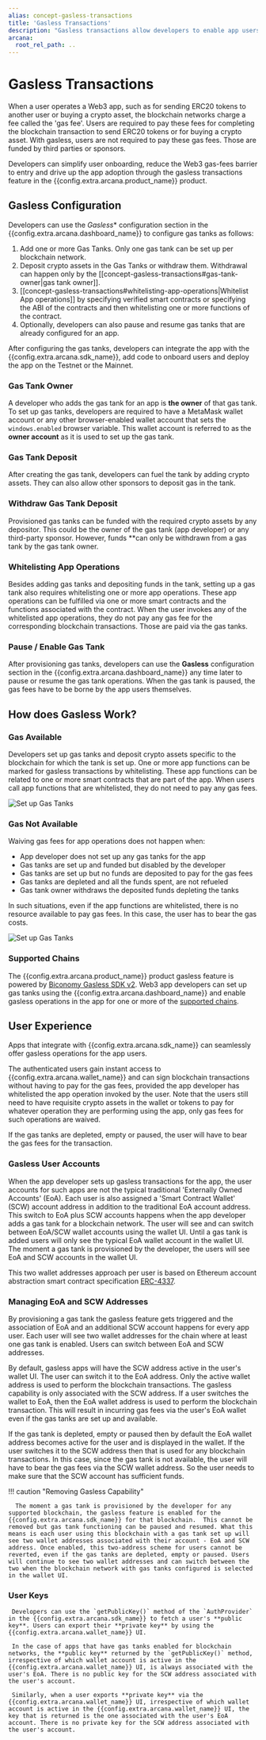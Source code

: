 ```yaml
---
alias: concept-gasless-transactions
title: 'Gasless Transactions'
description: "Gasless transactions allow developers to enable app users to use the app without paying any gas fees for blockchain transactions associated with the app operations. The gas fees are paid by the developer or the sponsors through the gas tanks set up for the app."
arcana:
  root_rel_path: ..
---
```


# Gasless Transactions

When a user operates a Web3 app, such as for sending ERC20 tokens to another user or buying a crypto asset, the blockchain networks charge a fee called the 'gas fee'. Users are required to pay these fees for completing the blockchain transaction to send ERC20 tokens or for buying a crypto asset. With gasless, users are not required to pay these gas fees. Those are funded by third parties or sponsors.

Developers can simplify user onboarding, reduce the Web3 gas-fees barrier to entry and drive up the app adoption through the gasless transactions feature in the {{config.extra.arcana.product_name}} product. 

## Gasless Configuration

Developers can use the *Gasless** configuration section in the {{config.extra.arcana.dashboard_name}} to configure gas tanks as follows:

1. Add one or more Gas Tanks. Only one gas tank can be set up per blockchain network.
2. Deposit crypto assets in the Gas Tanks or withdraw them. Withdrawal can happen only by the [[concept-gasless-transactions#gas-tank-owner|gas tank owner]].
3. [[concept-gasless-transactions#whitelisting-app-operations|Whitelist App operations]] by specifying verified smart contracts or specifying the ABI of the contracts and then whitelisting one or more functions of the contract.
4. Optionally, developers can also pause and resume gas tanks that are already configured for an app.

After configuring the gas tanks,  developers can integrate the app with the {{config.extra.arcana.sdk_name}}, add code to onboard users and deploy the app on the Testnet or the Mainnet.

### Gas Tank Owner

A developer who adds the gas tank for an app is **the owner** of that gas tank. To set up gas tanks, developers are required to have a MetaMask wallet account or any other browser-enabled wallet account that sets the `windows.enabled` browser variable. This wallet account is referred to as the **owner account** as it is used to set up the gas tank.

### Gas Tank Deposit

After creating the gas tank, developers can fuel the tank by adding crypto assets. They can also allow other sponsors to deposit gas in the tank.

### Withdraw Gas Tank Deposit

Provisioned gas tanks can be funded with the required crypto assets by any depositor. This could be the owner of the gas tank (app developer) or any third-party sponsor. However, funds **can only be withdrawn from a gas tank by the gas tank owner.

### Whitelisting App Operations

Besides adding gas tanks and depositing funds in the tank, setting up a gas tank also requires whitelisting one or more app operations. These app operations can be fulfilled via one or more smart contracts and the functions associated with the contract. When the user invokes any of the whitelisted app operations, they do not pay any gas fee for the corresponding blockchain transactions. Those are paid via the gas tanks.

### Pause / Enable Gas Tank

After provisioning gas tanks, developers can use the **Gasless** configuration section in the {{config.extra.arcana.dashboard_name}} any time later to pause or resume the gas tank operations.  When the gas tank is paused, the gas fees have to be borne by the app users themselves.

## How does Gasless Work?

### Gas Available

Developers set up gas tanks and deposit crypto assets specific to the blockchain for which the tank is set up. One or more app functions can be marked for gasless transactions by whitelisting. These app functions can be related to one or more smart contracts that are part of the app. When users call app functions that are whitelisted, they do not need to pay any gas fees.

<img src="/img/an_gasless_howitworks.png" alt="Set up Gas Tanks" class="an-screenshots"/>

### Gas Not Available

Waiving gas fees for app operations does not happen when:

* App developer does not set up any gas tanks for the app
* Gas tanks are set up and funded but disabled by the developer
* Gas tanks are set up but no funds are deposited to pay for the gas fees
* Gas tanks are depleted and all the funds spent, are not refueled
* Gas tank owner withdraws the deposited funds depleting the tanks

In such situations, even if the app functions are whitelisted, there is no resource available to pay gas fees. In this case, the user has to bear the gas costs.

<img src="/img/an_gasless_howitworks_empty.png" alt="Set up Gas Tanks" class="an-screenshots"/>

### Supported Chains

The {{config.extra.arcana.product_name}} product gasless feature is powered by [Biconomy Gasless SDK v2](https://docs.biconomy.io/docs/overview). Web3 app developers can set up gas tanks using the {{config.extra.arcana.dashboard_name}} and enable gasless operations in the app for one or more of the [supported chains](https://docs.biconomy.io/docs/supportedchains/).

## User Experience

Apps that integrate with {{config.extra.arcana.sdk_name}} can seamlessly offer gasless operations for the app users.

The authenticated users gain instant access to {{config.extra.arcana.wallet_name}} and can sign blockchain transactions without having to pay for the gas fees, provided the app developer has whitelisted the app operation invoked by the user. Note that the users still need to have requisite crypto assets in the wallet or tokens to pay for whatever operation they are performing using the app, only gas fees for such operations are waived.

If the gas tanks are depleted, empty or paused, the user will have to bear the gas fees for the transaction.

### Gasless User Accounts

When the app developer sets up gasless transactions for the app, the user accounts for such apps are not the typical traditional 'Externally Owned Accounts' (EoA). Each user is also assigned a 'Smart Contract Wallet' (SCW) account address in addition to the traditional EoA account address. This switch to EoA plus SCW accounts happens when the app developer adds a gas tank for a blockchain network. The user will see and can switch between EoA/SCW wallet accounts using the wallet UI. Until a gas tank is added users will only see the typical EoA wallet account in the wallet UI. The moment a gas tank is provisioned by the developer, the users will see EoA and SCW accounts in the wallet UI.

This two wallet addresses approach per user is based on Ethereum account abstraction smart contract specification [ERC-4337](https://www.erc4337.io/docs).

### Managing EoA and SCW Addresses

By provisioning a gas tank the gasless feature gets triggered and the association of EoA and an additional SCW account happens for every app user. Each user will see two wallet addresses for the chain where at least one gas tank is enabled. Users can switch between EoA and SCW addresses.

By default, gasless apps will have the SCW address active in the user's wallet UI. The user can switch it to the EoA address. Only the active wallet address is used to perform the blockchain transactions. The gasless capability is only associated with the SCW address. If a user switches the wallet to EoA, then the EoA wallet address is used to perform the blockchain transaction. This will result in incurring gas fees via the user's EoA wallet even if the gas tanks are set up and available.

If the gas tank is depleted, empty or paused then by default the EoA wallet address becomes active for the user and is displayed in the wallet. If the user switches it to the SCW address then that is used for any blockchain transactions. In this case, since the gas tank is not available, the user will have to bear the gas fees via the SCW wallet address. So the user needs to make sure that the SCW account has sufficient funds.

!!! caution "Removing Gasless Capability"

      The moment a gas tank is provisioned by the developer for any supported blockchain, the gasless feature is enabled for the {{config.extra.arcana.sdk_name}} for that blockchain.  This cannot be removed but gas tank functioning can be paused and resumed. What this means is each user using this blockchain with a gas tank set up will see two wallet addresses associated with their account - EoA and SCW address. Once enabled, this two-address scheme for users cannot be reverted, even if the gas tanks are depleted, empty or paused. Users will continue to see two wallet addresses and can switch between the two when the blockchain network with gas tanks configured is selected in the wallet UI.

### User Keys

     Developers can use the `getPublicKey()` method of the `AuthProvider` in the {{config.extra.arcana.sdk_name}} to fetch a user's **public key**. Users can export their **private key** by using the {{config.extra.arcana.wallet_name}} UI.
     
     In the case of apps that have gas tanks enabled for blockchain networks, the **public key** returned by the `getPublicKey()` method, irrespective of which wallet account is active in the {{config.extra.arcana.wallet_name}} UI, is always associated with the user's EoA. There is no public key for the SCW address associated with the user's account.

     Similarly, when a user exports **private key** via the {{config.extra.arcana.wallet_name}} UI, irrespective of which wallet account is active in the {{config.extra.arcana.wallet_name}} UI, the key that is returned is the one associated with the user's EoA account. There is no private key for the SCW address associated with the user's account.
